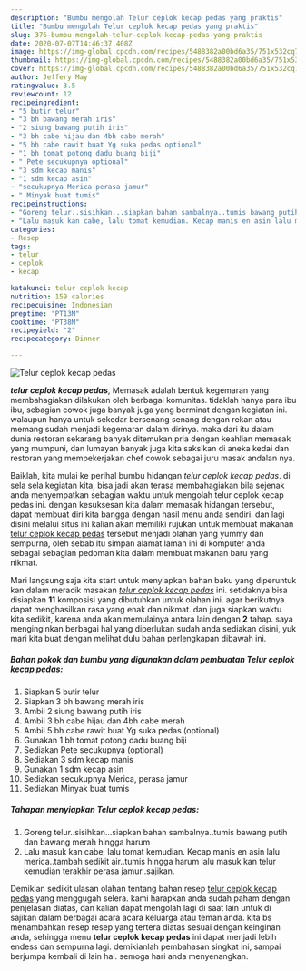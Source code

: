 ```yaml
---
description: "Bumbu mengolah Telur ceplok kecap pedas yang praktis"
title: "Bumbu mengolah Telur ceplok kecap pedas yang praktis"
slug: 376-bumbu-mengolah-telur-ceplok-kecap-pedas-yang-praktis
date: 2020-07-07T14:46:37.408Z
image: https://img-global.cpcdn.com/recipes/5488382a00bd6a35/751x532cq70/telur-ceplok-kecap-pedas-foto-resep-utama.jpg
thumbnail: https://img-global.cpcdn.com/recipes/5488382a00bd6a35/751x532cq70/telur-ceplok-kecap-pedas-foto-resep-utama.jpg
cover: https://img-global.cpcdn.com/recipes/5488382a00bd6a35/751x532cq70/telur-ceplok-kecap-pedas-foto-resep-utama.jpg
author: Jeffery May
ratingvalue: 3.5
reviewcount: 12
recipeingredient:
- "5 butir telur"
- "3 bh bawang merah iris"
- "2 siung bawang putih iris"
- "3 bh cabe hijau dan 4bh cabe merah"
- "5 bh cabe rawit buat Yg suka pedas optional"
- "1 bh tomat potong dadu buang biji"
- " Pete secukupnya optional"
- "3 sdm kecap manis"
- "1 sdm kecap asin"
- "secukupnya Merica perasa jamur"
- " Minyak buat tumis"
recipeinstructions:
- "Goreng telur..sisihkan...siapkan bahan sambalnya..tumis bawang putih dan bawang merah hingga harum"
- "Lalu masuk kan cabe, lalu tomat kemudian. Kecap manis en asin lalu merica..tambah sedikit air..tumis hingga harum lalu masuk kan telur kemudian terakhir perasa jamur..sajikan."
categories:
- Resep
tags:
- telur
- ceplok
- kecap

katakunci: telur ceplok kecap 
nutrition: 159 calories
recipecuisine: Indonesian
preptime: "PT13M"
cooktime: "PT38M"
recipeyield: "2"
recipecategory: Dinner

---
```



![Telur ceplok kecap pedas](https://img-global.cpcdn.com/recipes/5488382a00bd6a35/751x532cq70/telur-ceplok-kecap-pedas-foto-resep-utama.jpg)

<b><i>telur ceplok kecap pedas</i></b>, Memasak adalah bentuk kegemaran yang membahagiakan dilakukan oleh berbagai komunitas. tidaklah hanya para ibu ibu, sebagian cowok juga banyak juga yang berminat dengan kegiatan ini. walaupun hanya untuk sekedar bersenang senang dengan rekan atau memang sudah menjadi kegemaran dalam dirinya. maka dari itu dalam dunia restoran sekarang banyak ditemukan pria dengan keahlian memasak yang mumpuni, dan lumayan banyak juga kita saksikan di aneka kedai dan restoran yang mempekerjakan chef cowok sebagai juru masak andalan nya.



Baiklah, kita mulai ke perihal bumbu hidangan <i>telur ceplok kecap pedas</i>. di sela sela kegiatan kita, bisa jadi akan terasa membahagiakan bila sejenak anda menyempatkan sebagian waktu untuk mengolah telur ceplok kecap pedas ini. dengan kesuksesan kita dalam memasak hidangan tersebut, dapat membuat diri kita bangga dengan hasil menu anda sendiri. dan lagi disini melalui situs ini kalian akan memiliki rujukan untuk membuat makanan <u>telur ceplok kecap pedas</u> tersebut menjadi olahan yang yummy dan sempurna, oleh sebab itu simpan alamat laman ini di komputer anda sebagai sebagian pedoman kita dalam membuat makanan baru yang nikmat.


Mari langsung saja kita start untuk menyiapkan bahan baku yang diperuntuk kan dalam meracik masakan <u><i>telur ceplok kecap pedas</i></u> ini. setidaknya bisa disiapkan <b>11</b> komposisi yang dibutuhkan untuk olahan ini. agar berikutnya dapat menghasilkan rasa yang enak dan nikmat. dan juga siapkan waktu kita sedikit, karena anda akan memulainya antara lain dengan <b>2</b> tahap. saya menginginkan berbagai hal yang diperlukan sudah anda sediakan disini, yuk mari kita buat dengan melihat dulu bahan perlengkapan dibawah ini.

<!--inarticleads1-->

##### Bahan pokok dan bumbu yang digunakan dalam pembuatan Telur ceplok kecap pedas:

1. Siapkan 5 butir telur
1. Siapkan 3 bh bawang merah iris
1. Ambil 2 siung bawang putih iris
1. Ambil 3 bh cabe hijau dan 4bh cabe merah
1. Ambil 5 bh cabe rawit buat Yg suka pedas (optional)
1. Gunakan 1 bh tomat potong dadu buang biji
1. Sediakan  Pete secukupnya (optional)
1. Sediakan 3 sdm kecap manis
1. Gunakan 1 sdm kecap asin
1. Sediakan secukupnya Merica, perasa jamur
1. Sediakan  Minyak buat tumis




<!--inarticleads2-->

##### Tahapan menyiapkan Telur ceplok kecap pedas:

1. Goreng telur..sisihkan...siapkan bahan sambalnya..tumis bawang putih dan bawang merah hingga harum
1. Lalu masuk kan cabe, lalu tomat kemudian. Kecap manis en asin lalu merica..tambah sedikit air..tumis hingga harum lalu masuk kan telur kemudian terakhir perasa jamur..sajikan.




Demikian sedikit ulasan olahan tentang bahan resep <u>telur ceplok kecap pedas</u> yang menggugah selera. kami harapkan anda sudah paham dengan penjelasan diatas, dan kalian dapat mengolah lagi di saat lain untuk di sajikan dalam berbagai acara acara keluarga atau teman anda. kita bs menambahkan resep resep yang tertera diatas sesuai dengan keinginan anda, sehingga menu <b>telur ceplok kecap pedas</b> ini dapat menjadi lebih endess dan sempurna lagi. demikianlah pembahasan singkat ini, sampai berjumpa kembali di lain hal. semoga hari anda menyenangkan.
